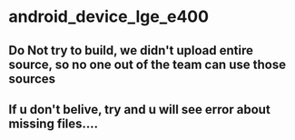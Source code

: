 android_device_lge_e400
=======================



Do Not try to build, we didn't upload entire source, so no one out of the team can use those sources
-------


If u don't belive, try and u will see error about missing files....
------

